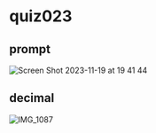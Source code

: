 # quiz023

## prompt
![Screen Shot 2023-11-19 at 19 41 44](https://github.com/ayyyane/unit2_g11/assets/142702159/adc4ec6b-3e24-43cb-aabc-88d1360ee5b7)


## decimal
![IMG_1087](https://github.com/ayyyane/unit2_g11/assets/142702159/0d91c0d8-727a-4c39-b50c-d13ebc5ced0a)
